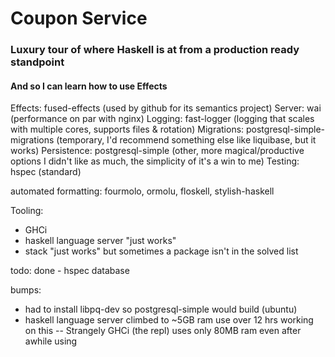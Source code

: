 # Coupon Service

### Luxury tour of where Haskell is at from a production ready standpoint
#### And so I can learn how to use Effects

Effects: fused-effects (used by github for its semantics project)
Server: wai (performance on par with nginx)
Logging: fast-logger (logging that scales with multiple cores, supports files & rotation)
Migrations: postgresql-simple-migrations (temporary, I'd recommend something else like liquibase, but it works)
Persistence: postgresql-simple (other, more magical/productive options I didn't like as much, the simplicity of it's a win to me)
Testing: hspec (standard)

automated formatting: fourmolo, ormolu, floskell, stylish-haskell

Tooling: 
- GHCi
- haskell language server "just works"
- stack "just works" but sometimes a package isn't in the solved list

todo:
done - hspec
database

bumps:
- had to install libpq-dev so postgresql-simple would build (ubuntu)
- haskell language server climbed to ~5GB ram use over 12 hrs working on this
-- Strangely GHCi (the repl) uses only 80MB ram even after awhile using
